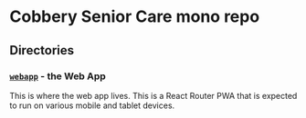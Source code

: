# Cobbery Senior Care mono repo

## Directories

### [`webapp`](webapp/) - the Web App

This is where the web app lives. This is a React Router PWA that is expected to run on various mobile and tablet devices.
